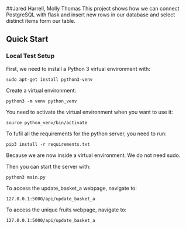 ##Jared Harrell, Molly Thomas
This project shows how we can connect PostgreSQL with flask and insert new rows in our database and select distinct items form our table.

## Quick Start
### Local Test Setup
First, we need to install a Python 3 virtual environment with:
```
sudo apt-get install python3-venv
```

Create a virtual environment:
```
python3 -m venv python_venv
```

You need to activate the virtual environment when you want to use it:
```
source python_venv/bin/activate
```

To fufil all the requirements for the python server, you need to run:
```
pip3 install -r requirements.txt
```
Because we are now inside a virtual environment. We do not need sudo.

Then you can start the server with:
```
python3 main.py
```

To access the update_basket_a webpage, navigate to:
```
127.0.0.1:5000/api/update_basket_a
```
To access the unique fruits webpage, navigate to:
```
127.0.0.1:5000/api/update_basket_a
```
